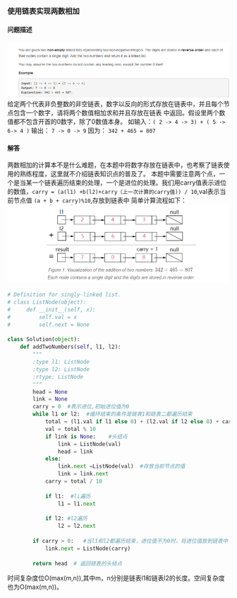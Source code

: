 ### 使用链表实现两数相加
#### 问题描述
![](addTwoNumbers.png)
给定两个代表非负整数的非空链表，数字以反向的形式存放在链表中，并且每个节点包含一个数字，请将两个数值相加求和并且存放在链表
中返回。假设里两个数值都不包含开首的0数字，除了0数值本身。
如输入：`( 2 -> 4 -> 3) + ( 5 -> 6-> 4 )`
输出： ` 7 -> 0 -> 9 `
因为： `342 + 465 = 807`

#### 解答
两数相加的计算本不是什么难题，在本题中将数字存放在链表中，也考察了链表使用的熟练程度，这里就不介绍链表知识点的普及了。
本题中需要注意两个点，一个是当某一个链表遍历结束的处理，一个是进位的处理。我们用carry值表示进位的数值，`carry = (a(l1)
+b(l2)+carry（上一次计算的carry值)) / 10`,val表示当前节点值 `(a + b + carry)%10`,存放到链表中
简单计算流程如下：
 ![](flow.png)
 
```python
# Definition for singly-linked list.
# class ListNode(object):
#     def __init__(self, x):
#         self.val = x
#         self.next = None

class Solution(object):
    def addTwoNumbers(self, l1, l2):
        """
        :type l1: ListNode
        :type l2: ListNode
        :rtype: ListNode
        """
        head = None
        link = None
        carry = 0  #表示进位,初始进位值为0
        while l1 or l2:  #循环结束的条件是链表1和链表二都遍历结束
            total = (l1.val if l1 else 0) + (l2.val if l2 else 0) + carry
            val = total % 10
            if link is None:    #头结点
                link = ListNode(val)
                head = link
            else:
                link.next =ListNode(val)  #存放当前节点的值
                link = link.next
            carry = total / 10

            if l1:  #li遍历
                l1 = l1.next

            if l2: #l2遍历
                l2 = l2.next
                
        if carry > 0:   #当l1和l2都遍历结束，进位值不为0时，将进位值放到链表中
            link.next = ListNode(carry)

        return head  # 返回链表的头结点
```
时间复杂度位O(max(m,n)),其中m，n分别是链表l1和链表l2的长度。空间复杂度也为O(max(m,n))。